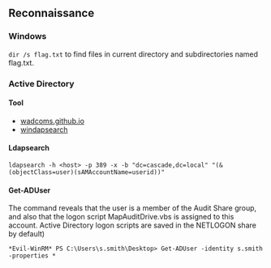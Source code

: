 ## Reconnaissance

### Windows

`dir /s flag.txt` to find files in current directory and subdirectories named flag.txt.


### Active Directory

#### Tool

* [wadcoms.github.io](https://wadcoms.github.io)
* [windapsearch](https://github.com/ropnop/windapsearch)

#### Ldapsearch

````
ldapsearch -h <host> -p 389 -x -b "dc=cascade,dc=local" "(&(objectClass=user)(sAMAccountName=userid))" 
````

#### Get-ADUser
The command reveals that the user is a member of the Audit Share group, and also that the logon script MapAuditDrive.vbs is assigned to this account. 
Active Directory logon scripts are saved in the NETLOGON share by default)
````
*Evil-WinRM* PS C:\Users\s.smith\Desktop> Get-ADUser -identity s.smith -properties * 
````
